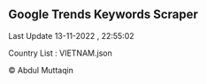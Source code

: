 

## Google Trends Keywords Scraper 
 
Last Update 13-11-2022 , 22:55:02

Country List :
VIETNAM.json



© Abdul Muttaqin 
